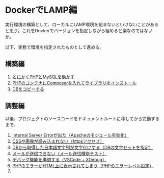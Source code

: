 # DockerでLAMP編

実行環境の構築として、ローカルにLAMP環境を組まないといけないことがあると思う。これをDockerでバージョンを指定しながら組めると楽なのではないか。

以下、実務で環境を指定されたものとして進める。

## 構築編

1. [とにかくPHPとMySQLを動かす](install.html)
2. [PHPのコンテナにComposerを入れてライブラリをインストール](composer.html)
3. [DBをコピーする](copy_db.html)

## 調整編

以後、プロジェクトのソースコードをドキュメントルートに移してから完動するまで。

1. [Internal Server Errorが出た（Apacheのモジュール有効化）](apache_module.html)
2. [CSSや画像が読み込まれない（httpsアクセス）](http_https.html)
2. [DBから取得した日本語文字列が文字化けする（DBの文字セットを指定）](db_charset.html)
2. [メールが送信できない（メール送信機能テスト）](sendmail.html)
2. [デバッグ機能を準備する（VSCode + XDebug）](php_debug.html)
2. [PHPのエラーがHTML上に表示されてしまう（PHPのエラーレベル設定）](disable_notice.html)
2. 
